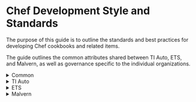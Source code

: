 # Chef Development Style and Standards
The purpose of this guide is to outline the standards and best practices for developing Chef cookbooks and related items.

The guide outlines the common attributes shared between TI Auto, ETS, and Malvern, as well as governance specific to the individual organizations.

<details><summary>Common</summary>

### Style Guide

#### Naming Convention
:warning: All names should contain underscores instead of hyphens.

##### Cookbook
- The cookbook name should be clear and describe the unit of configuration the cookbook is managing.

##### Recipes
- The recipe name should describe the purpose of the recipe.

##### Attribute
- The attribute name should be lowercase.
- Attributes within a cookbook must have the cookbook name first and the attribute name second. This will avoid potential override conflicts with attributes in other cookbooks or environment files.

##### Role
- The role name should be descriptive and named according to the value set within the role.

#### Documentation

##### README.md
- All cookbooks should contain a README.md file with the following sections.
    - Recipes to consume
    - Requirements
        - Required platform
        - Chef version
        - Required cookbooks
    - Resources
        - Custom resource actions
        - Parameters
        - Usage
    - Default attributes
    - Usage
    - Testing instructions
    - Issue tracking
        - Link to JIRA queue used to log issues related to the cookbook
    - uCern
        - Link to related uCern group and wiki page
    - Contributing
        - Steps necessary to contribute to the cookbook

##### Headers
- All Chef managed files and templates should have a header indicating that the file is managed by Chef with a link to the owning cookbook's source control repository.

##### Artifacts
- All cookbooks must be uploaded to Cerner Chef Supermarket and Chef environments and Spork.
- All Supermarket and Chef uploads must occur from Electric Commander.

#### Formatting
- Use two spaces for indentation.
- Limit lines to 120 characters.
- Use snake case for naming variables, methods, files, and directories.
- Use camel case for naming classes and modules.
- Code comments should be succinct. Remove irrelevant comments from code.

### Behavior

#### Idempotency
- All recipes, cookbooks, and custom resources should be safe to run multiple times in sequence with identical results and should only act when necessary.

#### Attribute Handling

##### Validation
- Validate attributes prior to use.
    - Raise an exception if the required attribute is in an invalid format.
    - Raise an exception or log a warning and return (depending on the criticality) if the required attribute is missing.

##### Default Attributes
- Default attributes should be used unless a higher level is required.
    - It is necessary to allow consumers to override attributes in roles, environment, or wrapper cookbooks.

#### Configuration

##### System Configuration
 - When altering system configuration, use the conf.d custom configuration methodology.
 - http://blog.siphos.be/2013/05/the-linux-d-approach/

##### Local Mode

##### Configuration Repositories
| Organization | Repo location |
| ------------ | ------------- |
| ETS | https://github.cerner.com/ets/ets_chef-repo |
| CWXTI Auto | https://github.cerner.com/CWXAutomation |
| Malvern | https://github.cerner.com/cernerhs-cwx-ti |

### Process

#### Static Code Analysis/Linting

#### Testing

##### Unit

##### Integration

##### Pull Request

#### Source Control

#### Code Review

##### Dev or non-master branch

##### Prod or master branch

#### Releasing
</details>

<details><summary>TI Auto</summary>

### Style Guide

#### Naming Convention

##### Cookbook

##### Roles
- All roles should be created in the cwx_chef_config GitHub repository (https://github.cerner.com/CWxAutomation/cwx_chef_config) within the roles directory.

:white_check_mark: **Example:** roles/example_region.rb
```
name "example_region"

description "Example Region Nodes"

default_attributes(
  cwx: {
    region: 'example'
  }
}
```

##### Conf.d

#### Documentation

##### Readme.md

##### Headers

### Behavior

#### Attribute Handling

##### Standard Attributes

##### Feature Attributes

#### Logging

##### Location

##### Configuration

##### Rotation
Logs are rotated every week using [logrotate](https://linux.die.net/man/8/logrotate) and kept for four weeks as compressed files.

**Location**

The logrotate configuration file for Chef logs is found within the **/etc/logrotate.d/chef** file.

```
view /etc/logrotate.d/chef
```

**Configuration**

The following configuration items are currently utilized in the logrotate configuration.

| Item | Description |
| ---- | ----------- |
| weekly | Logs are rotated weekly. |
| rotate 4 | Logs are kept four weeks. |
| compress | Logs are compressed when located. |

**Example**

An example of a correct logrotate configuration file for Chef is as follows.

```
/var/log/chef/chef-client.log {
        weekly
        rotate 4
        compress
}
```
:heavy_exclamation_mark: Manual modifications to any of the logging files managed by Chef will be overwritten when 'chef-client' is ran.

</details>

<details><summary>ETS</summary>

</details>

<details><summary>Malvern</summary>

</details>